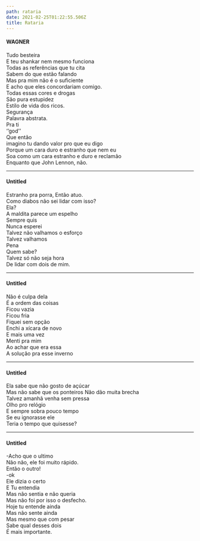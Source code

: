 ```yaml
---
path: rataria
date: 2021-02-25T01:22:55.506Z
title: Rataria
---
```


#### WAGNER

Tudo besteira  
E teu shankar nem mesmo funciona  
Todas as referências que tu cita  
Sabem do que estão falando  
Mas pra mim não é o suficiente  
E acho que eles concordariam comigo.  
Todas essas cores e drogas  
São pura estupidez  
Estilo de vida dos ricos.  
Segurança  
Palavra abstrata.  
Pra ti  
 ‘’god’’   
Que então  
 imagino tu dando valor pro que eu digo  
Porque um cara duro e estranho que nem eu  
Soa como um cara estranho e duro e reclamão  
Enquanto que John Lennon, não.  

-----

#### Untitled 

Estranho pra porra, Então atuo.  
Como diabos não sei lidar com isso?  
Ela?  
A maldita parece um espelho  
Sempre quis  
Nunca esperei  
Talvez não valhamos o esforço  
Talvez valhamos  
Pena  
Quem sabe?  
Talvez só não seja hora  
De lidar com dois de mim.  

-----

#### Untitled 

Não é culpa dela  
É a ordem das coisas  
Ficou vazia  
Ficou fria  
Fiquei sem opção  
Enchi a xícara de novo  
E mais uma vez  
Menti pra mim  
Ao achar que era essa  
A solução pra esse inverno  

-----

#### Untitled 

Ela sabe que não gosto de açúcar  
Mas não sabe que os ponteiros Não dão muita brecha  
Talvez amanhã venha sem pressa  
Olho pro relógio  
E sempre sobra pouco tempo  
Se eu ignorasse ele  
Teria o tempo que quisesse?  

-----

#### Untitled 

-Acho que o ultimo  
Não não, ele foi muito rápido.  
Então o outro!  
-ok  
Ele dizia o certo  
E Tu entendia  
Mas não sentia e não queria  
Mas não foi por isso o desfecho.  
Hoje tu entende ainda  
Mas não sente ainda  
Mas mesmo que com pesar  
Sabe qual desses dois  
É mais importante.  


